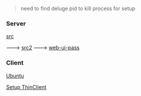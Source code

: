 > need to find deluge pid to kill process for setup

### Server
[src](https://www.techjunkie.com/create-a-headless-torrent-server-with-deluge-on-a-raspberry-pi/)

---> [src2](https://www.electromaker.io/tutorial/blog/how-to-make-a-raspberry-pi-torrent-box)
---> [web-ui-pass](https://forum.deluge-torrent.org/viewtopic.php?t=16475)

### Client
[Ubuntu](https://dev.deluge-torrent.org/wiki/Installing/Linux/Ubuntu#AddDelugePPARepository)


[Setup ThinClient](https://dev.deluge-torrent.org/wiki/UserGuide/ThinClient)
